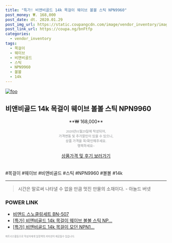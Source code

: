 ```yaml
--- 
title: "특가! 비앤비골드 14k 목걸이 웨이브 볼볼 스틱 NPN9960" 
post_money: ₩. 168,000 
post_date: dt. 2020.01.29 
post_img_url: https://static.coupangcdn.com/image/vendor_inventory/images/2018/07/27/18/2/e97c6fef-6ada-410f-abd1-7cbc6c05a988.jpg 
post_link_url: https://coupa.ng/bnFtfp 
categories: 
  - vendor_inventory 
tags: 
  - 목걸이 
  - 웨이브 
  - 비앤비골드 
  - 스틱 
  - NPN9960 
  - 볼볼 
  - 14k 
--- 
```

[![foo](https://static.coupangcdn.com/image/vendor_inventory/images/2018/07/27/18/2/e97c6fef-6ada-410f-abd1-7cbc6c05a988.jpg)](https://coupa.ng/bnFtfp) 

## 비앤비골드 14k 목걸이 웨이브 볼볼 스틱 NPN9960 
<p style="text-align: center;">**₩ 168,000**</p> 
<p style="text-align: center;"><span style="color: #898c8f; font-family: Georgia,Times,serif; font-size: 0.75em;">2020년01월29일에 작성되어, <br>가격변동 및 추가할인이 있을 수 있으니,<br> 상품 가격을 꼭!확인해주세요.<br>행복하세요~</span> 
</p>	 
<div markdown="0" style="text-align: center;"><a href="https://coupa.ng/bnFtfp" class="btn btn--success">상품가격 및 후기 보러가기</a></div> 
<br><br> 
  #목걸이 #웨이브 #비앤비골드 #스틱 #NPN9960 #볼볼 #14k 
<hr> 

> 시간은 말로써 나타낼 수 없을 만큼 멋진 만물의 소재이다. - 아놀드 버넷 


### POWER LINK

* <a href="https://blog.naver.com/sakai111/221779345813" target="_blank">비앤드 스노클링세트 BN-507</a>
* <a href="https://blog.naver.com/santokki14/221789458527" target="_blank">[특가] 비앤비골드 14k 목걸이 웨이브 볼볼 스틱 NP...</a>
* <a href="https://blog.naver.com/an0733/221789474926" target="_blank">[특가] 비앤비골드 14k 목걸이 모던 NPN1...</a>

<span style="color: #898c8f; font-family: Georgia,Times,serif; font-size: 0.55em;">파트너스활동으로 작성자에게 일정액의 커미션이 제공될수 있습니다.</span> 
